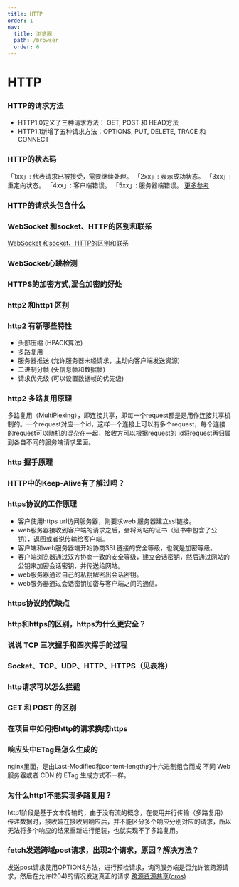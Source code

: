 ```yaml
---
title: HTTP
order: 1
nav:
  title: 浏览器
  path: /browser
  order: 6
---
```


# HTTP

### HTTP的请求方法
- HTTP1.0定义了三种请求方法： GET, POST 和 HEAD方法
- HTTP1.1新增了五种请求方法：OPTIONS, PUT, DELETE, TRACE 和 CONNECT

### HTTP的状态码
「1xx」: 代表请求已被接受，需要继续处理。
「2xx」: 表示成功状态。
「3xx」: 重定向状态。
「4xx」: 客户端错误。
「5xx」: 服务器端错误。
[更多参考](https://developer.mozilla.org/zh-CN/docs/Web/HTTP/HTTP_response_codes)

### HTTP的请求头包含什么


### WebSocket 和socket、HTTP的区别和联系
[WebSocket 和socket、HTTP的区别和联系](https://www.cnblogs.com/aspirant/p/11334957.html)

### WebSocket心跳检测

### HTTPS的加密方式,混合加密的好处

### http2 和http1 区别

### http2 有新哪些特性
- 头部压缩 (HPACK算法)
- 多路复用
- 服务器推送 (允许服务器未经请求，主动向客户端发送资源)
- 二进制分帧 (头信息帧和数据帧)
- 请求优先级 (可以设置数据帧的优先级)

### http2 多路复用原理
多路复用（MultiPlexing），即连接共享，即每一个request都是是用作连接共享机制的。一个request对应一个id，这样一个连接上可以有多个request，每个连接的request可以随机的混杂在一起，接收方可以根据request的 id将request再归属到各自不同的服务端请求里面。

### http 握手原理

### HTTP中的Keep-Alive有了解过吗？

### https协议的工作原理
- 客户使用https url访问服务器，则要求web 服务器建立ssl链接。
- web服务器接收到客户端的请求之后，会将网站的证书（证书中包含了公钥），返回或者说传输给客户端。
- 客户端和web服务器端开始协商SSL链接的安全等级，也就是加密等级。
- 客户端浏览器通过双方协商一致的安全等级，建立会话密钥，然后通过网站的公钥来加密会话密钥，并传送给网站。
- web服务器通过自己的私钥解密出会话密钥。
- web服务器通过会话密钥加密与客户端之间的通信。

### https协议的优缺点

### http和https的区别，https为什么更安全？

### 说说 TCP 三次握手和四次挥手的过程

### Socket、TCP、UDP、HTTP、HTTPS（见表格）

### http请求可以怎么拦截

### GET 和 POST 的区别

### 在项目中如何把http的请求换成https

### 响应头中ETag是怎么生成的
nginx里面，是由Last-Modified和content-length的十六进制组合而成 不同 Web 服务器或者 CDN 的 ETag 生成方式不一样。

### 为什么http1不能实现多路复用？
http1阶段是基于文本传输的，由于没有流的概念，在使用并行传输（多路复用）传递数据时，接收端在接收到响应后，并不能区分多个响应分别对应的请求，所以无法将多个响应的结果重新进行组装，也就实现不了多路复用。

### fetch发送跨域post请求，出现2个请求，原因？解决方法？
发送post请求使用OPTIONS方法，进行预检请求，询问服务端是否允许该跨源请求，然后在允许(204)的情况发送真正的请求
[跨源资源共享(cros)](https://developer.mozilla.org/zh-CN/docs/Web/HTTP/Access_control_CORS)




